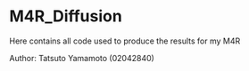 # M4R_Diffusion

Here contains all code used to produce the results for my M4R

Author: Tatsuto Yamamoto (02042840)
